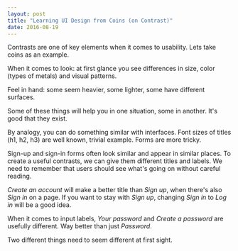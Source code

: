 ```yaml
---
layout: post
title: "Learning UI Design from Coins (on Contrast)"
date: 2016-08-19
---
```


Contrasts are one of key elements when it comes to usability. Lets take coins as an example.

When it comes to look: at first glance you see differences in size, color (types of metals) and visual patterns.

Feel in hand: some seem heavier, some lighter, some have different surfaces.

<!--more-->

Some of these things will help you in one situation, some in another. It's good that they exist.

By analogy, you can do something similar with interfaces.
Font sizes of titles (h1, h2, h3) are well known, trivial example.
Forms are more tricky.

Sign-up and sign-in forms often look similar and appear in similar places.
To create a useful contrasts, we can give them different titles and labels.
We need to remember that users should see what's going on without careful reading.

*Create an account* will make a better title than *Sign up*, when there's also *Sign in* on a page.
If you want to stay with *Sign up*, changing *Sign in* to *Log in* will be a good idea.

When it comes to input labels, *Your password* and *Create a password* are usefully different.
Way better than just *Password*.

Two different things need to seem different at first sight.
